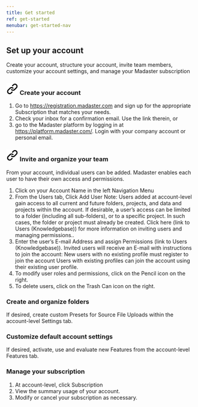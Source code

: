 ```yaml
---
title: Get started
ref: get-started
menubar: get-started-nav
---
```

## Set up your account

Create your account, structure your account, invite team members, customize your account settings, and manage your Madaster subscription 

<h3 class="linkable-title" id="create-your-account">
<a aria-hidden="" tabindex="-1" class="link-chain" href="get-started#create-your-account"><img src="/assets/images/link-chain.svg"/></a>
Create your account
</h3>

1. Go to https://registration.madaster.com and sign up for the appropriate Subscription that matches your needs.
2. Check your inbox for a confirmation email. Use the link therein, or
3. go to the Madaster platform by logging in at https://platform.madaster.com/. Login with your company account or personal email.

<h3 class="linkable-title" id="invite-and-organize-your-team">
<a aria-hidden="" tabindex="-1" class="link-chain" href="get-started#invite-and-organize-your-team"><img src="/assets/images/link-chain.svg"/></a>
Invite and organize your team
</h3>

From your account, individual users can be added. Madaster enables each user to have their own access and permissions. 

1. Click on your Account Name in the left Navigation Menu  
2. From the Users tab, Click Add User 
  Note: Users added at account-level gain access to all current and future folders, projects, and data  and projects within the account. If desirable, a user’s access can be limited to a folder (including all sub-folders), or to a specific project. In such cases, the folder or project must already be created. Click here (link to Users (Knowledgebase)) for more information on inviting users and managing permissions..
3. Enter the user’s E-mail Address and assign Permissions (link to Users (Knowledgebase)). 
  Invited users will receive an E-mail with instructions to join the account: 
  New users with no existing profile must register to join the account 
  Users with existing profiles can join the account using their existing user profile. 
4. To modify user roles and permissions, click on the Pencil icon on the right. 
5. To delete users, click on the Trash Can icon on the right.

### Create and organize folders

If desired, create custom Presets for Source File Uploads within the account-level Settings tab.
### Customize default account settings

If desired, activate, use and evaluate new Features from the account-level Features tab.

### Manage your subscription

1. At account-level, click Subscription 
2. View the summary usage of your account. 
3. Modify or cancel your subscription as necessary.  
